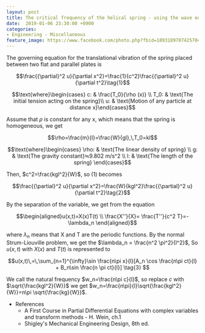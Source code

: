 ```yaml
---
layout: post
title: The critical frequency of the helical spring - using the wave equations and the normal strum-liouvile problem
date:  2019-01-06 23:30:00 +0900
categories:
- Engineering - Miscellaneous
feature_image: https://www.facebook.com/photo.php?fbid=1893189787425704&set=a.1893187554092594&type=3&theater
---
```




The governing equation for the translational vibration of the spring placed between two flat and parallel plates is

$$\frac{{\partial}^2 u}{\partial x^2}=\frac{1}{c^2}\frac{{\partial}^2 u}{\partial t^2}\tag{1}$$

$$\text{where}\begin{cases} c: & \frac{T_0}{\rho (x)} \\ T_0: & \text{The initial tension acting on the spring}\\ u: & \text{Motion of any particle at distance x}\end{cases}$$

Assume that $\rho$ is constant for any x, which means that the spring is homogeneous, we get

$$\rho=\frac{m}{l}=\frac{W}{gl},\,T_0=kl$$

$$\text{where}\begin{cases} \rho: & \text{The linear density of spring} \\ g: & \text{The gravity constant}≒9.802 m/s^2 \\ l: & \text{The length of the spring} \end{cases}$$

Then, $c^2=\frac{kgl^2}{W}$, so (1) becomes

$$\frac{{\partial}^2 u}{\partial x^2}=\frac{W}{kgl^2}\frac{{\partial}^2 u}{\partial t^2}\tag{2}$$

By the separation of the variable, we get from the equation

$$\begin{aligned}u(x,t)=X(x)T(t) \\ \frac{X''}{X}= \frac{T''}{c^2 T}=-\lambda_n \end{aligned}$$

where $\lambda_n$ means that X and T are the periodic functions. By the normal Strum-Liouville problem, we get the $\lambda_n = \frac{n^2 \pi^2}{l^2}$, So $u(x,t)$ with $X(x)$ and $T(t)$ is represented to

$$u(x,t)\,=\,\sum_{n=1}^{\infty}\sin \frac{n\pi x}{l}[A_n \cos \frac{n\pi ct}{l} + B_n\sin \frac{n \pi ct}{l}] \tag{3} $$

We call the natural frequency $w_n=\frac{n\pi c}{l}$, so replace $c$ with $\sqrt{\frac{kgl^2}{W}}$ we get $w_n=\frac{n\pi}{l}\sqrt{\frac{kgl^2}{W}}=n\pi \sqrt{\frac{kg}{W}}$.



* References
  * A First Course in Partial Differential Equations with complex variables and transform methods - H. Wein, ch.1
  * Shigley's Mechanical Engineering Design, 8th ed.
